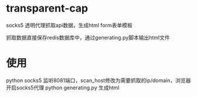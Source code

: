 # transparent-cap
socks5 透明代理抓取api数据，生成html form表单模板

抓取数据直接保存redis数据库中，通过generating.py脚本输出html文件

# 使用
python socks5 监听8081端口，scan_host修改为需要抓取的ip/domain，浏览器开启socks5代理
python generating.py 生成html